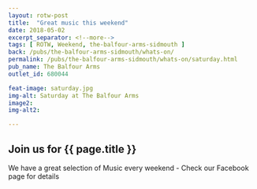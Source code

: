```yaml
---
layout: rotw-post
title:  "Great music this weekend"
date: 2018-05-02
excerpt_separator: <!--more-->
tags: [ ROTW, Weekend, the-balfour-arms-sidmouth ]
back: /pubs/the-balfour-arms-sidmouth/whats-on/
permalink: /pubs/the-balfour-arms-sidmouth/whats-on/saturday.html
pub_name: The Balfour Arms
outlet_id: 680044

feat-image: saturday.jpg
img-alt: Saturday at The Balfour Arms
image2:
img-alt2:

---
```


<h2>Join us for {{ page.title }}</h2>

<p>We have a great selection of Music every weekend - Check our Facebook page for details</p>
